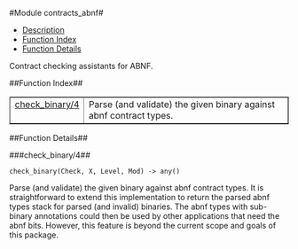 

#Module contracts_abnf#
* [Description](#description)
* [Function Index](#index)
* [Function Details](#functions)


Contract checking assistants for ABNF.

<a name="index"></a>

##Function Index##


<table width="100%" border="1" cellspacing="0" cellpadding="2" summary="function index"><tr><td valign="top"><a href="#check_binary-4">check_binary/4</a></td><td>Parse (and validate) the given binary against abnf contract
types.</td></tr></table>


<a name="functions"></a>

##Function Details##

<a name="check_binary-4"></a>

###check_binary/4##




`check_binary(Check, X, Level, Mod) -> any()`



Parse (and validate) the given binary against abnf contract
types.  It is straightforward to extend this implementation to
return the parsed abnf types stack for parsed (and invalid)
binaries.  The abnf types with sub-binary annotations could then be
used by other applications that need the abnf bits.  However, this
feature is beyond the current scope and goals of this package.